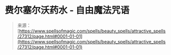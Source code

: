 <!--yml

category: 未分类

date: 2024-06-12 19:16:12

-->

# 费尔塞尔沃药水 - 自由魔法咒语

> 来源：[https://www.spellsofmagic.com/spells/beauty_spells/attractive_spells/27312/page.html#0001-01-01](https://www.spellsofmagic.com/spells/beauty_spells/attractive_spells/27312/page.html#0001-01-01)
